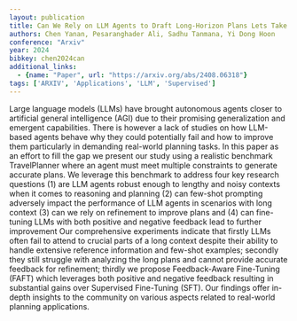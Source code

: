 ```yaml
---
layout: publication
title: Can We Rely on LLM Agents to Draft Long-Horizon Plans Lets Take TravelPlanner as an Example
authors: Chen Yanan, Pesaranghader Ali, Sadhu Tanmana, Yi Dong Hoon
conference: "Arxiv"
year: 2024
bibkey: chen2024can
additional_links:
  - {name: "Paper", url: "https://arxiv.org/abs/2408.06318"}
tags: ['ARXIV', 'Applications', 'LLM', 'Supervised']
---
```

Large language models (LLMs) have brought autonomous agents closer to artificial general intelligence (AGI) due to their promising generalization and emergent capabilities. There is however a lack of studies on how LLM-based agents behave why they could potentially fail and how to improve them particularly in demanding real-world planning tasks. In this paper as an effort to fill the gap we present our study using a realistic benchmark TravelPlanner where an agent must meet multiple constraints to generate accurate plans. We leverage this benchmark to address four key research questions (1) are LLM agents robust enough to lengthy and noisy contexts when it comes to reasoning and planning (2) can few-shot prompting adversely impact the performance of LLM agents in scenarios with long context (3) can we rely on refinement to improve plans and (4) can fine-tuning LLMs with both positive and negative feedback lead to further improvement Our comprehensive experiments indicate that firstly LLMs often fail to attend to crucial parts of a long context despite their ability to handle extensive reference information and few-shot examples; secondly they still struggle with analyzing the long plans and cannot provide accurate feedback for refinement; thirdly we propose Feedback-Aware Fine-Tuning (FAFT) which leverages both positive and negative feedback resulting in substantial gains over Supervised Fine-Tuning (SFT). Our findings offer in-depth insights to the community on various aspects related to real-world planning applications.
